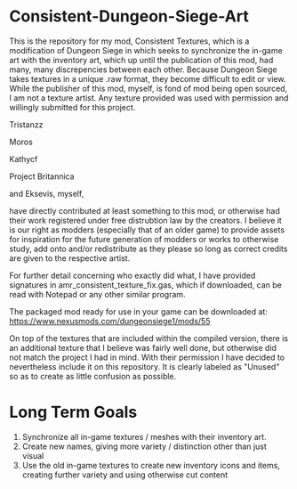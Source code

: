 # Consistent-Dungeon-Siege-Art

This is the repository for my mod, Consistent Textures, which is a modification of Dungeon Siege in which seeks to synchronize the in-game art with the inventory art, 
which up until the publication of this mod, had many, many discrepencies between each other. Because Dungeon Siege takes textures in a unique .raw format, they become 
difficult to edit or view. While the publisher of this mod, myself, is fond of mod being open sourced, I am not a texture artist. Any texture provided was used with 
permission and willingly submitted for this project. 

Tristanzz

Moros

Kathycf

Project Britannica

and Eksevis, myself,

have directly contributed at least something to this mod, or otherwise had their work registered under free distrubtion law by the creators. I believe it is our 
right as modders (especially that of an older game) to provide assets for inspiration for the future generation of modders or works to otherwise study, add onto and/or 
redistribute as they please so long as correct credits are given to the respective artist.

For further detail concerning who exactly did what, I have provided signatures in amr_consistent_texture_fix.gas, which if downloaded, can be read with Notepad or any
other similar program.

The packaged mod ready for use in your game can be downloaded at: 
https://www.nexusmods.com/dungeonsiege1/mods/55

On top of the textures that are included within the compiled version, there is an additional texture that I believe was fairly well done, but otherwise did not match the
project I had in mind. With their permission I have decided to nevertheless include it on this repository. It is clearly labeled as "Unused" so as to create as little
confusion as possible.

# Long Term Goals

1. Synchronize all in-game textures / meshes with their inventory art.
3. Create new names, giving more variety / distinction other than just visual
4. Use the old in-game textures to create new inventory icons and items, creating further variety and using otherwise cut content
